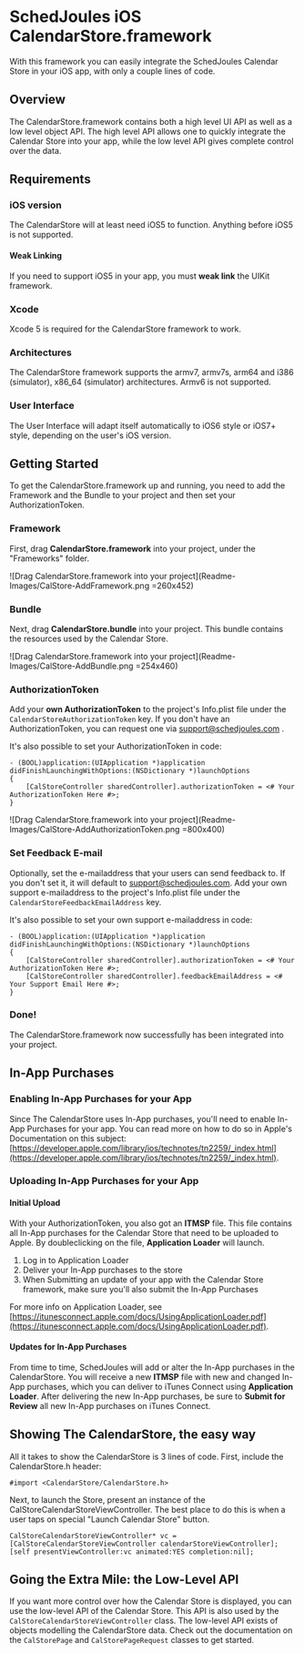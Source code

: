 # SchedJoules iOS CalendarStore.framework
With this framework you can easily integrate the SchedJoules Calendar Store in your iOS app, with only a couple lines of code. 

## Overview
The CalendarStore.framework contains both a high level UI  API as well as a low level object API. The high level API allows one to quickly integrate the Calendar Store into your app, while the low level API gives complete control over the data.

## Requirements

### iOS version
The CalendarStore will at least need iOS5 to function. Anything before iOS5 is not supported.

#### Weak Linking
If you need to support iOS5 in your app, you must **weak link** the UIKit framework.

### Xcode
Xcode 5 is required for the CalendarStore framework to work.

### Architectures
The CalendarStore framework supports the armv7, armv7s, arm64 and i386 (simulator), x86_64 (simulator) architectures. Armv6 is not supported.


### User Interface
The User Interface will adapt itself automatically to iOS6 style or iOS7+ style, depending on the user's iOS version.



## Getting Started
To get the CalendarStore.framework up and running, you need to add the Framework and the Bundle to your project and then set your AuthorizationToken.

### Framework
First, drag **CalendarStore.framework** into your project, under the "Frameworks" folder.

![Drag CalendarStore.framework into your project](Readme-Images/CalStore-AddFramework.png =260x452)
 
### Bundle
Next, drag **CalendarStore.bundle** into your project. This bundle contains the resources used by the Calendar Store.

![Drag CalendarStore.framework into your project](Readme-Images/CalStore-AddBundle.png =254x460)

### AuthorizationToken
Add your **own AuthorizationToken** to the project's Info.plist file under the `CalendarStoreAuthorizationToken` key. If you don't have an AuthorizationToken, you can request one via support@schedjoules.com . 

It's also possible to set your AuthorizationToken in code:

	- (BOOL)application:(UIApplication *)application didFinishLaunchingWithOptions:(NSDictionary *)launchOptions
	{
		[CalStoreController sharedController].authorizationToken = <# Your AuthorizationToken Here #>;
	}

![Drag CalendarStore.framework into your project](Readme-Images/CalStore-AddAuthorizationToken.png =800x400)

### Set Feedback E-mail
Optionally, set the e-mailaddress that your users can send feedback to. If you don't set it, it will default to support@schedjoules.com. Add your own support e-mailaddress to the project's Info.plist file under the `CalendarStoreFeedbackEmailAddress` key. 

It's also possible to set your own support e-mailaddress in code:

	- (BOOL)application:(UIApplication *)application didFinishLaunchingWithOptions:(NSDictionary *)launchOptions
	{
		[CalStoreController sharedController].authorizationToken = <# Your AuthorizationToken Here #>;
		[CalStoreController sharedController].feedbackEmailAddress = <# Your Support Email Here #>;
	}

### Done!
The CalendarStore.framework now successfully has been integrated into your project.

## In-App Purchases

### Enabling In-App Purchases for your App
Since The CalendarStore uses In-App purchases, you'll need to enable In-App Purchases for your app. You can read more on how to do so in Apple's Documentation on this subject: [https://developer.apple.com/library/ios/technotes/tn2259/_index.html](https://developer.apple.com/library/ios/technotes/tn2259/_index.html). 


### Uploading In-App Purchases for your App

#### Initial Upload
With your AuthorizationToken, you also got an **ITMSP** file. This file contains all In-App purchases for the Calendar Store  that need to be uploaded to Apple. By doubleclicking on the file, **Application Loader** will launch. 

1. Log in to Application Loader
2. Deliver your In-App purchases to the store
3. When Submitting an update of your app with the Calendar Store framework, make sure you'll also submit the In-App Purchases

For more info on Application Loader, see [https://itunesconnect.apple.com/docs/UsingApplicationLoader.pdf](https://itunesconnect.apple.com/docs/UsingApplicationLoader.pdf).

#### Updates for In-App Purchases
From time to time, SchedJoules will add or alter the In-App purchases in the CalendarStore. You will receive a new **ITMSP** file with new and changed In-App purchases, which you can deliver to iTunes Connect using **Application Loader**. After delivering the new In-App purchases, be sure to **Submit for Review** all new In-App purchases on iTunes Connect.


## Showing The CalendarStore, the easy way
All it takes to show the CalendarStore is 3 lines of code. First, include the CalendarStore.h header:

	#import <CalendarStore/CalendarStore.h>
	
Next, to launch the Store, present an instance of the CalStoreCalendarStoreViewController. The best place to do this is when a user taps on special "Launch Calendar Store" button.

	CalStoreCalendarStoreViewController* vc = [CalStoreCalendarStoreViewController calendarStoreViewController];
	[self presentViewController:vc animated:YES completion:nil];
	
## Going the Extra Mile: the Low-Level API
If you want more control over how the Calendar Store is displayed, you can use the low-level API of the Calendar Store. This API is also used by the `CalStoreCalendarStoreViewController` class. The low-level API exists of objects modelling the CalendarStore data. Check out the documentation on the `CalStorePage` and `CalStorePageRequest` classes to get started.
